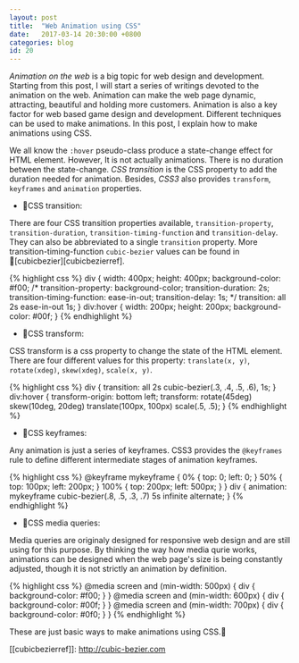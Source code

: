 ```yaml
---
layout: post
title:  "Web Animation using CSS"
date:   2017-03-14 20:30:00 +0800
categories: blog
id: 20
---
```

*Animation on the web* is a big topic for web design and development. Starting from this post, I will start a series of writings devoted to the animation on the web. Animation can make the web page dynamic, attracting, beautiful and holding more customers. Animation is also a key factor for web based game design and development. Different techniques can be used to make animations. In this post, I explain how to make animations using CSS.

We all know the `:hover` pseudo-class produce a state-change effect for HTML element. However, It is not actually animations. There is no duration between the state-change. *CSS transition* is the CSS property to add the duration needed for animation. Besides, *CSS3* also provides `transform`, `keyframes` and `animation` properties.

* :bell:CSS transition:

There are four CSS transition properties available, `transition-property`, `transition-duration`, `transition-timing-function` and `transition-delay`. They can also be abbreviated to a single `transition` property. More transition-timing-function `cubic-bezier` values can be found in :link:[cubicbezier][cubicbezierref].

{% highlight css %}
div {
    width: 400px;
    height: 400px;
    background-color: #f00;
    /*
    transition-property: background-color;
    transition-duration: 2s;
    transition-timing-function: ease-in-out;
    transition-delay: 1s;
    */
    transition: all 2s ease-in-out 1s;
}
div:hover {
    width: 200px;
    height: 200px;
    background-color: #00f;
}
{% endhighlight %}

* :bell:CSS transform:

CSS transform is a css property to change the state of the HTML element. There are four different values for this property: `translate(x, y)`, `rotate(xdeg)`, `skew(xdeg)`, `scale(x, y)`.

{% highlight css %}
div {
    transition: all 2s cubic-bezier(.3, .4, .5, .6), 1s;
}
div:hover {
    transform-origin: bottom left;
    transform: rotate(45deg) skew(10deg, 20deg) translate(100px, 100px) scale(.5, .5);
}
{% endhighlight %}

* :bell:CSS keyframes:

Any animation is just a series of keyframes. CSS3 provides the `@keyframes` rule to define different intermediate stages of animation keyframes.

{% highlight css %}
@keyframe mykeyframe {
    0% {
        top: 0; left: 0;
    } 
    50% {
        top: 100px; left: 200px;
    }
    100% {
        top: 200px; left: 500px;
    }
}
div {
    animation: mykeyframe cubic-bezier(.8, .5, .3, .7) 5s infinite alternate;
}
{% endhighlight %}

* :bell:CSS media queries:

Media queries are originaly designed for responsive web design and are still using for this purpose. By thinking the way how media qurie works, animations can be designed when the web page's size is being constantly adjusted, though it is not strictly an animation by definition.

{% highlight css %}
@media screen and (min-width: 500px) {
    div {
        background-color: #f00;
    }
}
@media screen and (min-width: 600px) {
    div {
        background-color: #00f;
    }
}
@media screen and (min-width: 700px) {
    div {
        background-color: #0f0;
    }
}
{% endhighlight %}

These are just basic ways to make animations using CSS.:tada:

[[cubicbezierref]]: http://cubic-bezier.com
